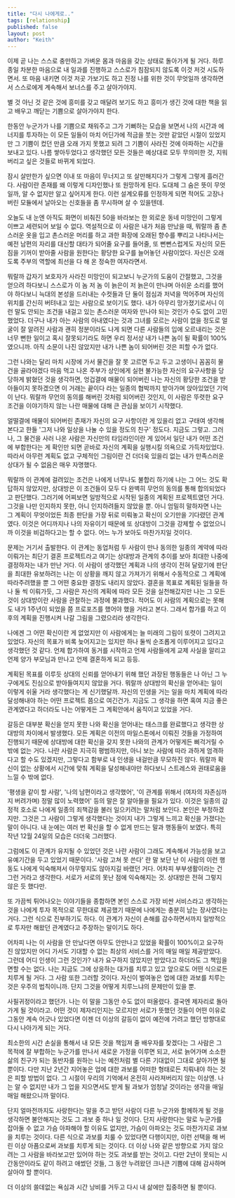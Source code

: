 ```yaml
---
title: "다시 나에게로.."
tags: [relationship]
published: false
layout: post
author: "Keith"
---
```


이제 곧 나는 스스로 충만하고 가벼운 몸과 마음을 갖는 상태로 돌아가게 될 거다. 하루 종일 차분한 마음으로 내 일과를 진행하고 스스로가 침잠되지 않도록 이것 저것 시도하면서. 또 마음 내키면 이것 저곳 가보기도 하고 진정 나를 위한 것이 무엇일까 생각하면서 스스로에게 계속해서 보너스를 주고 살아가야지.

별 것 아닌 것 같은 것에 흥미를 갖고 매달려 보기도 하고 흥미가 생긴 것에 대한 책을 읽고 배우고 깨닫는 기쁨으로 살아가야지 한다.

한동안 누군가가 나를 기쁨으로 채워주고 그가 기뻐하는 모습을 보면서 나의 시간과 에너지를 투자하는 이 모든 일들이 마치 어딘가에 적금을 붓는 것만 같았던 시절이 있었지만 그 기쁨이 컸던 만큼 오래 가지 못했고 되려 그 기쁨이 사라진 것에 아파하는 시간을 보내고 있다. 나름 쌓아두었다고 생각했던 모든 것들은 예상대로 모두 무의미한 것, 지워버리고 싶은 것들로 바뀌게 되었다.

잠시 살만한가 싶으면 이내 또 마음이 무너지고 또 살만해지다가 그렇게 그렇게 흘러간다. 사람이란 존재를 왜 이렇게 디자인했나 또 원망하게 된다. 도대체 그 숨은 뜻이 무엇일까, 알 수 없지만 알고 싶어지게 한다. 이런 설계오류를 인정하게 되면 적어도 고장나 버린 모듈에서 날아오는 신호들을 좀 무시하며 살 수 있을텐데.

오늘도 내 눈엔 아직도 화면이 비춰진 50을 바라보는 한 외로운 동네 미망인이 그렇게 이쁘고 세련되어 보일 수 없다. 역설적으로 이 사람은 내가 처음 만났을 때, 뭐랄까 좀 촌스러운 옷을 입고 촌스러운 머리를 하고 과한 화장에 오래된 향수를 뿌리고 나타나서는 예전 남편의 자리를 대신할 대타가 되어줄 요구를 들어줄, 또 뻔뻔스럽게도 자신의 모든 짐을 기꺼이 받아줄 사람을 원한다는 황당한 요구를 늘어놓던 사람이었다. 자신은 오래도록 주부의 역할에 최선을 다 해 온 정숙한 여자라면서.

뭐랄까 갑자기 보호자가 사라진 미망인이 되고보니 누군가의 도움이 간절했고, 그것을 얻으려 하다보니 스스로가 이 놈 저 놈 이 늙은이 저 늙은이 만나며 아쉬운 소리를 했어야 하다보니 늑대의 본성을 드러내는 수컷들과 단 둘이 점심과 저녁을 먹어주며 자신의 위치를 간신히 버텨내고 있는 사람으로 보이기도 했다. 내가 아무리 망가졌기로서니 이런 말도 안되는 조건을 내걸고 있는 촌스러운 여자와 만나야 되는 것인가 수도 없이 고민했었다. 더구나 내가 아는 사람의 아내였다는 것과 그녀를 모르는 사람이 없을 정도로 얼굴이 잘 알려진 사람과 괜히 정분이라도 나게 되면 다른 사람들의 입에 오르내리는 것은 너무 뻔한 일이고 혹시 잘못되기라도 하면 우리 정서상 내가 나쁜 놈이 될 확률이 100%였으니까. 아직 소문이 나진 않았지만 내가 나쁜 놈이 되어버린 것은 피할 수가 없다. 

그런 나와는 달리 마치 시장에 가서 물건을 잘 못 고르면 두고 두고 고생이니 꼼꼼히 물건을 골라야겠다 마음 먹고 나온 주부가 상인에게 실현 불가능한 자신의 요구사항을 당당하게 밝혔던 것을 생각하면, 엉겁결에 매물이 되어버린 나는 자신의 황당한 조건을 받아들이지 못하겠으면 이 거래는 끝이다 라는 일종의 협박까지 받아가며 앉아있었던 기억이 난다. 뭐랄까 무언의 동의를 해버린 것처럼 되어버린 것인지, 이 사람은 뚜렷한 요구조건을 이야기하지 않는 나란 매물에 대해 큰 관심을 보이기 시작했다. 

얼떨결에 매물이 되어버린 존재가 자신의 요구 사항이란 게 있을리 없고 구태여 생각해본다고 한들 '그저 나와 일상을 나눌 수 있을 정도의 친구' 정도다. 지금도 그렇고. 그러나, 그 물건을 사러 나온 사람은 자신만의 타임라인이란 게 있어서 일단 내가 어떤 조건에 부합한다는 게 확인만 되면 곧바로 자신의 계획을 실행시킬 의욕으로 가득차있었다. 따라서 아무런 계획도 없고 구체적인 그림이란 건 더더욱 있을리 없는 내가 만족스러운 상대가 될 수 없음은 매우 자명했다.

뭐랄까 이 관계에 걸려있는 조건은 나에게 너무나도 불합리 하기에 나는 그 어느 것도 확답하지 않았지만, 상대방은 이 조건들이 모두 다 완벽히 무언의 동의를 통해 합의되었다고 판단했다. 그러기에 어찌보면 일방적으로 시작된 일종의 계획된 프로젝트였던 거다. 그것을 나만 인지하지 못한, 아니 인지하려들지 않았을 뿐. 아니 엄밀히 말하자면 나는 그 계획이 무엇이었든 최종 판단을 가장 뒤로 미뤄놓고 확신이 오기만을 기다렸던 관계였다. 이것은 어디까지나 나의 자유이기 때문에 또 상대방이 그것을 강제할 수 없었으니까 이것을 비겁하다고는 할 수 없다. 어느 누가 보아도 마찬가지일 것이다.

문제는 거기서 출발한다. 이 관계는 동업처럼 두 사람이 만나 동의한 일종의 계약에 따라 이뤄가는 최단기 결혼 프로젝트라고 여기는 상대방과 관계의 추이를 보아 최대한 나중에 결정하자는 내가 만난 거다. 이 사람이 생각했던 계획과 나의 생각이 전혀 달랐기에 판단을 최대한 유보하려는 나는 이 상황을 깨지 않고 가져가기 위해서 수동적으로 그 계획에 따라주려했을 뿐 그 어떤 중요한 결정도 내리지 않았다. 결혼을 목표로 계획된 일들을 하나 둘 씩 이뤄가듯, 그 사람은 자신의 계획에 따라 모든 것을 실천해갔지만 나는 그 모든 것이 상대방이란 사람을 관찰하는 과정에 불과했다. 적어도 이 사람의 계획으로는 못해도 내가 1주년이 되었을 쯤 프로포즈를 했어야 했을 거라고 본다. 그래서 합가를 하고 이후의 계획을 진행시켜 나갈 그림을 그렸으리라 생각한다. 

나에겐 그 어떤 확신이란 게 없었지만 이 사람에게는 늘 미래의 그림이 또렷이 그려지고 있었다. 자신의 목표가 비록 늦어지고는 있지만 하나 둘씩 순조롭게 이루어지고 있다고 생각했던 것 같다. 언제 합가하여 동거를 시작하고 언제 사람들에게 교제 사실을 알리고 언제 양가 부모님과 만나고 언제 결혼하게 되고 등등.

계획된 목표를 이루듯 상대의 신뢰를 얻어내기 위해 했던 과장된 행동들은 나 아닌 그 누구에게도 진심으로 받아들여지지 않았을 거다. 뭐랄까 상대방의 확신을 얻어내는 일이 이렇게 쉬울 거라 생각했다는 게 신기했달까. 자신의 인생을 거는 일을 마치 계획에 따라 달성해내야 하는 어떤 프로젝트 쯤으로 여긴건가. 지금도 그 생각을 하면 혹여 지금 좋은 관계였다고 하더라도 나는 어떻게든 그 계획안에서 움직이고 있었을 거다.

갈등은 대부분 확신을 얻지 못한 나와 확신을 얻어내는 태스크를 완료했다고 생각한 상대방의 차이에서 발생했다. 모든 계획은 이전의 마일스톤에서 이뤄진 것들을 가정하여 진행되기 때문에 상대방에 대한 확신을 갖지 못한 나와의 관계가 어떻게든 삐걱거릴 수 밖에 없는 거다. 나란 사람은 지극히 평범하지만, 아니 보는 사람에 따라 과하게 엄격하다고 할 수도 있겠지만, 그렇다고 함부로 내 인생을 내걸만큼 무모하진 않다. 뭐랄까 확신이 없는 상황에서 시간에 맞춰 계획을 달성해내야만 하다보니 스트레스와 권태로움을 느낄 수 밖에 없다.

'평생을 같이 할 사람', '나의 남편이라고 생각했어', '이 관계를 위해서 (여자의 자존심까지 버려가며) 정말 많이 노력했어' 등의 말은 잘 알아들을 필요가 있다. 이것은 일종의 감정적 호소로 나에게 일종의 죄책감을 불러 일으키려는 말처럼 보인다. 본인은 부정하겠지만. 그것은 그 사람이 그렇게 생각했다는 것이지 내가 그렇게 느끼고 확신을 가졌다는 말이 아니다. 내 눈에는 여러 번 확신을 할 수 없게 만드는 말과 행동들이 보였다. 특히 작년 12월 24일의 모습은 더더욱 그러했다. 

그럼에도 이 관계가 유지될 수 있었던 것은 나란 사람이 그래도 계속해서 가능성을 보고 유예기간을 두고 있었기 때문이다. '사람 고쳐 못 쓴다' 란 말 보단 난 이 사람의 이런 행동도 나에게 익숙해져서 아무렇지도 않아지길 바랬던 거다. 어차피 부부생활이라는 건 그런 거라고 생각한다. 서로가 서로의 못난 점에 익숙해지는 것. 상대방은 전혀 그렇지 않은 듯 했다만.

또 가끔씩 튀어나오는 이야기들을 종합하면 본인 스스로 가장 비싼 서비스라고 생각하는 것을 나에게 투자 목적으로 무한대로 제공했기 때문에 나에게는 충분히 남는 장사였다는 거다. 그런 식으로 진부하기도 하다. 이 관계가 자신이 손해를 감수하면서까지 일방적으로 투자만 해왔던 관계였다고 주장하는 말이기도 하다.

어차피 나는 이 사람을 안 만났다면 아무도 안만나고 있었을 확률이 100%이고 요구하진 않았지만 어디 가서도 기대할 수 없는 최상의 서비스를 거의 매일 매일 제공받았다. 그런데 어디 인생이 그런 것인가? 내가 요구하지 않았지만 받았다고 하더라도 그 책임을 면할 수는 없다. 나는 지금도 그에 상응하는 대가를 치루고 있고 앞으로도 어떤 식으로든 치루게 될 거다. 그 사람 또한 그러할 것이다. 자신이 벌여놓은 업에 대한 과보를 치루는 것은 우주의 법칙이니까. 단지 그것을 어떻게 치루느냐의 문제만이 있을 뿐.

사필귀정이라고 했던가. 나는 이 말을 그동안 수도 없이 떠올렸다. 결국엔 제자리로 돌아가게 될 것이라고. 어떤 것이 제자리인지는 모르지만 서로가 뜻했던 것들이 어떤 이유로 그동안 계속 어긋나 있었다면 이젠 더 이상의 갈등이 없이 예전에 가려고 했던 방향대로 다시 나아가게 되는 거다.

최소한의 시간 손실을 통해서 내 모든 것을 책임져 줄 배우자를 찾겠다는 그 사람은 그 목적에 잘 부합하는 누군가를 만나서 새로운 가정을 이루면 되고, 서로 늙어가며 소소한 삶의 친구가 되는 동반자를 원하는 나는 예전처럼 별 다른 기대없이 그대로 살아가면 될 뿐이다. 다만 지난 2년간 지어놓은 업에 대한 과보를 어떠한 형태로든 치뤄내야 하는 것은 피할 방법이 없다. 그 시절이 우리의 기억에서 온전히 사라져버리지 않는 이상엔. 나는 알 수 없지만 내가 그 업을 지으면서도 받게 될 과보가 엄청날 것이라는 생각을 매일 매일 해왔으니까 말이다.

단지 얼마전까지도 사랑한다는 말을 주고 받던 사람이 다른 누군가와 함께하게 될 것을 생각하면 불안해지는 것도 그 과보 중 하나 일 것이다. 단지 사랑한다는 말로 누군가를 잡아둘 수 없고 가슴 아파해야 할 이유도 없지만, 가슴이 아파오는 것도 마찬가지로 과보을 치루는 것이다. 다른 식으로 과보를 치룰 수 있었다면 다행이지만, 이런 선택을 해 버린 이상 아픔으로써 과보를 치루게 되는 것이다. 더 이상 나와 같은 방향으로 가지 않으려는 그 사람을 바라보고만 있어야 하는 것도 과보를 받는 것이고. 다만 2년이 못되는 시간동안이라도 같이 하려고 애썼던 것들, 그 동안 누려왔던 크나큰 기쁨에 대해 감사하며 살아야 할 뿐이다.

더 이상의 쓸데없는 욕심과 시간 낭비를 거두고 다시 내 삶에만 집중하면 될 뿐이다. 